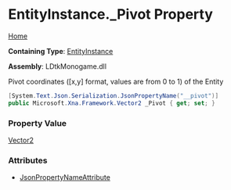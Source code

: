 # EntityInstance\.\_Pivot Property

[Home](../../../README.md)

**Containing Type**: [EntityInstance](../README.md)

**Assembly**: LDtkMonogame\.dll

  
Pivot coordinates  \(\[x,y\] format, values are from 0 to 1\) of the Entity

```csharp
[System.Text.Json.Serialization.JsonPropertyName("__pivot")]
public Microsoft.Xna.Framework.Vector2 _Pivot { get; set; }
```

### Property Value

[Vector2](https://docs.microsoft.com/en-us/dotnet/api/microsoft.xna.framework.vector2)

### Attributes

* [JsonPropertyNameAttribute](https://docs.microsoft.com/en-us/dotnet/api/system.text.json.serialization.jsonpropertynameattribute)

